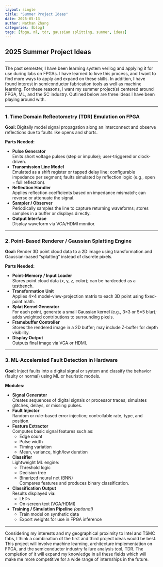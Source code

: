 ```yaml
---
layout: single
title: "Summer Project Ideas"
date: 2025-05-13
author: Nathan Zhang
categories: [blog]
tags: [fpga, ml, tdr, gaussian splitting, summer, ideas]
---
```


## 2025 Summer Project Ideas
---
The past semester, I have been learning system verilog and applying it for use during labs on FPGAs. I have learned to love this process, and I want to find more ways to apply and expand on these skills. In addition, I have found interest in semiconductor fabrication tools as well as machine learning. For these reasons, I want my summer project(s) centered around FPGA, ML, and the SC industry. Outlined below are three ideas I have been playing around with.

---

### 1. Time Domain Reflectometry (TDR) Emulation on FPGA

**Goal:** Digitally model signal propagation along an interconnect and observe reflections due to faults like opens and shorts.

**Parts Needed:**
- **Pulse Generator**  
  Emits short voltage pulses (step or impulse); user-triggered or clock-driven.
- **Transmission Line Model**  
  Emulated as a shift register or tapped delay line; configurable impedance per segment; faults simulated by reflection logic (e.g., open = full reflection).
- **Reflection Handler**  
  Applies reflection coefficients based on impedance mismatch; can reverse or attenuate the signal.
- **Sampler / Observer**  
  Periodically samples the line to capture returning waveforms; stores samples in a buffer or displays directly.
- **Output Interface**  
  Display waveform via VGA/HDMI monitor.

---

### 2. Point-Based Renderer / Gaussian Splatting Engine

**Goal:** Render 3D point cloud data to a 2D image using transformation and Gaussian-based “splatting” instead of discrete pixels.

**Parts Needed:**
- **Point-Memory / Input Loader**  
  Stores point cloud data (x, y, z, color); can be hardcoded as a testbench.
- **Transformation Unit**  
  Applies 4×4 model-view-projection matrix to each 3D point using fixed-point math.
- **Splat Kernel Generator**  
  For each point, generate a small Gaussian kernel (e.g., 3×3 or 5×5 blur); adds weighted contributions to surrounding pixels.
- **Framebuffer Controller**  
  Stores the rendered image in a 2D buffer; may include Z-buffer for depth visibility.
- **Display Output**  
  Outputs final image via VGA or HDMI.

---

### 3. ML-Accelerated Fault Detection in Hardware

**Goal:** Inject faults into a digital signal or system and classify the behavior (faulty or normal) using ML or heuristic models.

**Modules:**
- **Signal Generator**  
  Creates sequences of digital signals or processor traces; simulates glitches, delays, or missing pulses.
- **Fault Injector**  
  Random or rule-based error injection; controllable rate, type, and position.
- **Feature Extractor**  
  Computes basic signal features such as:
  - Edge count
  - Pulse width
  - Timing variation
  - Mean, variance, high/low duration
- **Classifier**  
  Lightweight ML engine:
  - Threshold logic
  - Decision tree
  - Binarized neural net (BNN)  
  Compares features and produces binary classification.
- **Classification Output**  
  Results displayed via:
  - LEDs
  - On-screen text (VGA/HDMI)
- **Training / Simulation Pipeline** *(optional)*  
  - Train model on synthetic data  
  - Export weights for use in FPGA inference

---

Considering my interests and my geographical proximity to Intel and TSMC fabs, I think a combination of the first and third project ideas would be best. This project will involve machine learning, architecture implementation on FPGA, and the semiconductor industry failure analysis tool, TDR. The completion of it will expand my knowledge in all these fields which will make me more competitive for a wide range of internships in the future.
